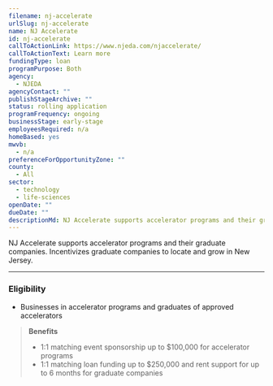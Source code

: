 ```yaml
---
filename: nj-accelerate
urlSlug: nj-accelerate
name: NJ Accelerate
id: nj-accelerate
callToActionLink: https://www.njeda.com/njaccelerate/
callToActionText: Learn more
fundingType: loan
programPurpose: Both
agency:
  - NJEDA
agencyContact: ""
publishStageArchive: ""
status: rolling application
programFrequency: ongoing
businessStage: early-stage
employeesRequired: n/a
homeBased: yes
mwvb:
  - n/a
preferenceForOpportunityZone: ""
county:
  - All
sector:
  - technology
  - life-sciences
openDate: ""
dueDate: ""
descriptionMd: NJ Accelerate supports accelerator programs and their graduate companies. Incentivizes graduate companies to locate and grow in New Jersey.
---
```


NJ Accelerate supports accelerator programs and their graduate companies. Incentivizes graduate companies to locate and grow in New Jersey.

---

### Eligibility

- Businesses in accelerator programs and graduates of approved accelerators

> **Benefits**
>
> - 1:1 matching event sponsorship up to $100,000 for accelerator programs
> - 1:1 matching loan funding up to $250,000 and rent support for up to 6 months for graduate companies
